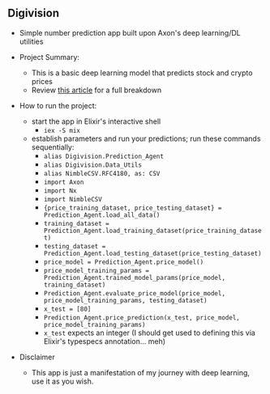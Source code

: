 ## Digivision

- Simple number prediction app built upon Axon's deep learning/DL utilities

- Project Summary:
	- This is a basic deep learning model that predicts stock and crypto prices
	- Review [this article](https://medium.com/@boring-it-guy/elixir-nx-axon-building-a-number-prediction-model-776c0dfe97b0) for a full breakdown

- How to run the project:
	- start the app in Elixir's interactive shell
		- `iex -S mix`
	- establish parameters and run your predictions; run these commands sequentially:
		- `alias Digivision.Prediction_Agent`
		- `alias Digivision.Data_Utils`
		- `alias NimbleCSV.RFC4180, as: CSV`
		- `import Axon`
		- `import Nx`
		- `import NimbleCSV`
		- `{price_training_dataset, price_testing_dataset} = Prediction_Agent.load_all_data()`
		- `training_dataset = Prediction_Agent.load_training_dataset(price_training_dataset)`
		- `testing_dataset = Prediction_Agent.load_testing_dataset(price_testing_dataset)`
		- `price_model = Prediction_Agent.price_model()`
		- `price_model_training_params = Prediction_Agent.trained_model_params(price_model, training_dataset)`
		- `Prediction_Agent.evaluate_price_model(price_model, price_model_training_params, testing_dataset)`
		- `x_test = [80]`
		- `Prediction_Agent.price_prediction(x_test, price_model, price_model_training_params)`
		- `x_test` expects an integer (I should get used to defining this via Elixir's typespecs annotation... meh)

- Disclaimer
	- This app is just a manifestation of my journey with deep learning, use it as you wish.
